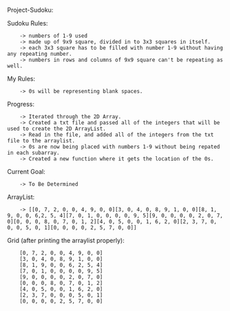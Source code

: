 Project-Sudoku:

Sudoku Rules:

        -> numbers of 1-9 used
        -> made up of 9x9 square, divided in to 3x3 squares in itself.
        -> each 3x3 square has to be filled with number 1-9 without having any repeating number.
        -> numbers in rows and columns of 9x9 square can't be repeating as well.

My Rules:
        
        -> 0s will be representing blank spaces.

Progress:

        -> Iterated through the 2D Array.
        -> Created a txt file and passed all of the integers that will be used to create the 2D ArrayList.
        -> Read in the file, and added all of the integers from the txt file to the arraylist.
        -> 0s are now being placed with numbers 1-9 without being repated in each subarray.
        -> Created a new function where it gets the location of the 0s.

Current Goal:
        
        -> To Be Determined

ArrayList:

        -> [[0, 7, 2, 0, 0, 4, 9, 0, 0][3, 0, 4, 0, 8, 9, 1, 0, 0][8, 1, 9, 0, 0, 6,2, 5, 4][7, 0, 1, 0, 0, 0, 0, 9, 5][9, 0, 0, 0, 0, 2, 0, 7, 0][0, 0, 0, 8, 0, 7, 0, 1, 2][4, 0, 5, 0, 0, 1, 6, 2, 0][2, 3, 7, 0, 0, 0, 5, 0, 1][0, 0, 0, 0, 2, 5, 7, 0, 0]]

Grid (after printing the arraylist properly):

        [0, 7, 2, 0, 0, 4, 9, 0, 0]
        [3, 0, 4, 0, 8, 9, 1, 0, 0]
        [8, 1, 9, 0, 0, 6, 2, 5, 4]
        [7, 0, 1, 0, 0, 0, 0, 9, 5]
        [9, 0, 0, 0, 0, 2, 0, 7, 0]
        [0, 0, 0, 8, 0, 7, 0, 1, 2]
        [4, 0, 5, 0, 0, 1, 6, 2, 0]
        [2, 3, 7, 0, 0, 0, 5, 0, 1]
        [0, 0, 0, 0, 2, 5, 7, 0, 0]

